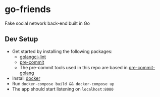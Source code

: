 # go-friends

Fake social network back-end built in Go

## Dev Setup

-  Get started by installing the following packages:
   - [golangci-lint](https://golangci-lint.run/usage/install/#local-installation)
   - [pre-commit](https://pre-commit.com/#installation)
   - The pre-commit tools used in this repo are based in [pre-commit-golang](https://github.com/dnephin/pre-commit-golang)
- Install [docker](https://docs.docker.com/get-docker/)
- Run `docker-compose build && docker-compose up`
- The app should start listening on `localhost:8080`
